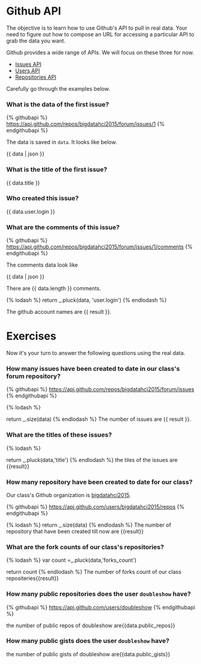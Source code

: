 # Github API

The objective is to learn how to use Github's API to pull in real data. Your need
to figure out how to compose an URL for accessing a particular API to grab the data
you want.

Github provides a wide range of APIs. We will focus on these three for now.

* [Issues API](https://developer.github.com/v3/issues/)
* [Users API](https://developer.github.com/v3/users/)
* [Repositories API](https://developer.github.com/v3/repos/)

Carefully go through the examples below.

### What is the data of the first issue?

{% githubapi %}
https://api.github.com/repos/bigdatahci2015/forum/issues/1
{% endgithubapi %}

The data is saved in `data`. It looks like below.

{{ data | json }}

### What is the title of the first issue?

{{ data.title }}

### Who created this issue?

{{ data.user.login }}


### What are the comments of this issue?

{% githubapi %}
https://api.github.com/repos/bigdatahci2015/forum/issues/1/comments
{% endgithubapi %}

The comments data look like

{{ data | json }}

There are {{ data.length }} comments.

{% lodash %}
return _.pluck(data, 'user.login')
{% endlodash %}

The github account names are {{ result }}.

# Exercises

Now it's your turn to answer the following questions using the real data.

### How many issues have been created to date in our class's forum repository?

{% githubapi %}
https://api.github.com/repos/bigdatahci2015/forum/issues
{% endgithubapi %}

{% lodash %}

return _.size(data)
{% endlodash %}
The number of issues  are {{ result }}.
### What are the titles of these issues?
{% lodash %}

return _.pluck(data,'title')
{% endlodash %}
the tiles of the issues are {{result}}

### How many repository have been created to date for our class?

Our class's Github organization is [bigdatahci2015](https://github.com/bigdatahci2015/).

{% githubapi %}
https://api.github.com/users/bigdatahci2015/repos
{% endgithubapi %}

{% lodash %}
return _.size(data)
{% endlodash %}
The number of repository that have been created till now are {{result}}
### What are the fork counts of our class's repositories?
{% lodash %}
var count =_.pluck(data,'forks_count')

return count
{% endlodash %}
The number of forks count of our class repositeries{{result}}
### How many public repositories does the user `doubleshow` have?

{% githubapi %}
https://api.github.com/users/doubleshow
{% endgithubapi %}


the number of public repos of doubleshow are{{data.public_repos}}

### How many public gists does the user `doubleshow` have?
the number of public gists of doubleshow are{{data.public_gists}}
